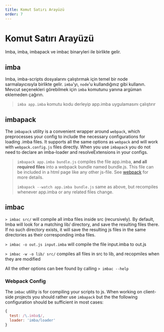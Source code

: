 ```yaml
---
title: Komut Satırı Arayüzü
order: 7
---
```


# Komut Satırı Arayüzü

Imba, imba, imbapack ve imbac binaryleri ile birlikte gelir.

## imba

Imba, imba-scripts dosyalarını çalıştırmak için temel bir node sarmalayıcısıyla birlikte gelir. `imba`'yı, `node`'u kullandığınız gibi kullanın. Mevcut seçenekleri görebilmek için `imba` komutunu yanına argüman eklemeden çağırın.

> `imba app.imba` komutu kodu derleyip app.imba uygulamasını çalıştırır

## imbapack

The `imbapack` utility is a convenient wrapper around `webpack`, which preprocesses your config to include the necessary configurations for loading .imba files. It supports all the same options as `webpack` and will work with `webpack.config.js` files directly. When you use `imbapack` you do not need to declare an imba-loader and resolveExtensions in your configs.

> `imbapack app.imba bundle.js` compiles the file app.imba, **and all required files** into a webpack bundle named bundle.js. This file can be included in a html page like any other js-file. See [webpack](https://webpack.github.io) for more details.
>
> `imbapack --watch app.imba bundle.js` same as above, but recompiles whenever app.imba or any related files change.

## imbac

`> imbac src/` will compile all imba files inside src \(recursively\). By default, Imba will look for a matching lib/ directory, and save the resulting files there. If no such directory exists, it will save the resulting js files in the same directories as their corresponding imba files.

`> imbac -o out.js input.imba` will compile the file input.imba to out.js

`> imbac -w -o lib/ src/` compiles all files in src to lib, and recopmiles when they are modified

All the other options can bee found by calling `> imbac --help`

### Webpack Config

The `imbac` utility is for compiling your scripts to js. When working on client-side projects you should rather use `imbapack` but the the following configuration should be sufficient in most cases:

```javascript
{
  test: /\.imba$/,
  loader: 'imba/loader'
}
```

